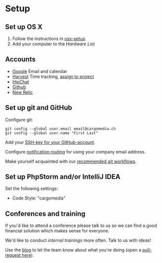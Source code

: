 Setup
=====

Set up OS X
-----------
1. Follow the instructions in [osx-setup](https://github.com/cargomedia/osx-setup).
2. Add your computer to the *Hardware List*

Accounts
--------
- [Google](https://www.google.com/a/cpanel/cargomedia.ch/Organization) Email and calendar
- [Harvest](https://cargomedia.harvestapp.com/people) Time tracking, [assign to project](https://cargomedia.harvestapp.com/projects)
- [HipChat](https://cargomedia.hipchat.com/admin/users)
- [Github](https://github.com/organizations/cargomedia/teams)
- [New Relic](https://rpm.newrelic.com/accounts/350429)

Set up git and GitHub
---------------------
Configure git:
```
git config --global user.email email@cargomedia.ch
git config --global user.name "First Last"
```

Add your [SSH-key for your GitHub-account](https://github.com/settings/ssh).

Configure [notification routing](https://github.com/settings/notifications) for using your company email address.

Make yourself acquainted with our [recommended git workflows](/workflow).

Set up PhpStorm and/or IntelliJ IDEA
------------------------------------
Set the following settings:
- Code Style: "cargomedia"

Conferences and training
------------------------
If you'd like to attend a conference please talk to us so we can find a good financial solution which makes sense for everyone.

We'd like to conduct *internal trainings* more often. Talk to us with ideas!

Use the [blog](http://www.cargomedia.ch/blog/) to let the team know about what you're doing (open a [pull-request here](https://github.com/cargomedia/cargomedia.github.io)).
